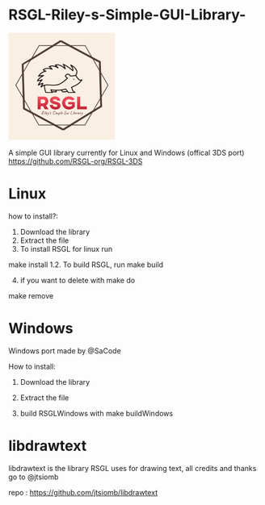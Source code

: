 # RSGL-Riley-s-Simple-GUI-Library-
![alt text](https://github.com/ColleagueRiley/RSGL/blob/main/logo.png?raw=true)

A simple GUI library currently for Linux and Windows
(offical 3DS port) https://github.com/RSGL-org/RSGL-3DS

# Linux
  how to install?:
  1. Download the library 
  2. Extract the file
  3. To install RSGL for linux run

make install
  1.2. To build RSGL, run
make build

4. if you want to delete with make do

make remove

# Windows
  Windows port made by @SaCode

  How to install:
  1. Download the library 

  2. Extract the file
  
  3. build RSGLWindows with 
make buildWindows

# libdrawtext
  libdrawtext is the library RSGL uses for drawing text, all credits and thanks go to @jtsiomb 

  repo : https://github.com/jtsiomb/libdrawtext